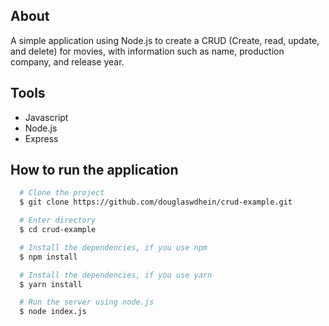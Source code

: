 ## About
A simple application using Node.js to create a CRUD (Create, read, update, and delete) for movies, with information such as name, production company, and release year.

## Tools
 - Javascript
 - Node.js
 - Express

## How to run the application

```bash
  # Clone the project
  $ git clone https://github.com/douglaswdhein/crud-example.git
```

```bash
  # Enter directory
  $ cd crud-example
```

```bash
  # Install the dependencies, if you use npm
  $ npm install
```

```bash
  # Install the dependencies, if you use yarn
  $ yarn install
```

```bash
  # Run the server using node.js
  $ node index.js
```

